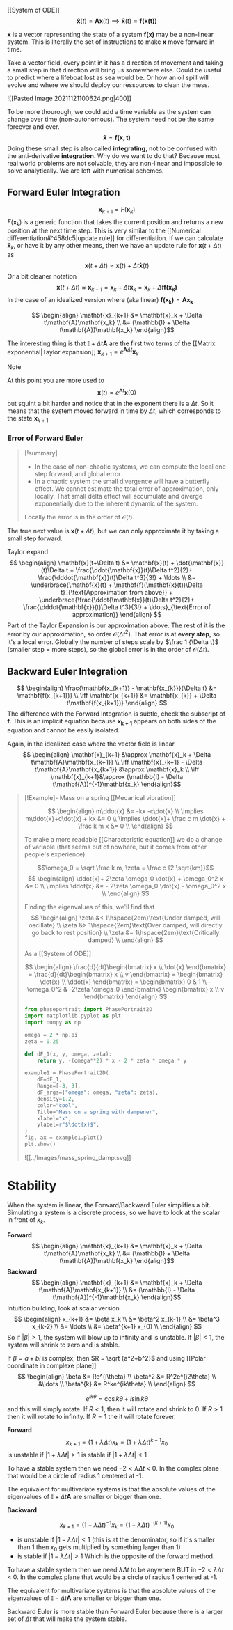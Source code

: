 [[System of ODE]]
$$\mathbf{\dot{x}}(t)=\mathbf{A}\mathbf{x}(t) \implies\mathbf{\dot{x}}(t)=\mathbf{f(x(t))}$$

$\mathbf{x}$ is a vector representing the state of a system 
$\mathbf{f(x)}$ may be a non-linear system. This is literally the set of instructions to make $\mathbf{x}$ move forward in time. 

Take a vector field, every point in it has a direction of movement and taking a small step in that direction will bring us somewhere else. Could be useful to predict where a lifeboat lost as sea would be. Or how an oil spill will evolve and where we should deploy our ressources to clean the mess.


![[Pasted Image 20211121100624.png|400]]

To be more thourough, we could add a time variable as the system can change over time (non-autonomous). The system need not be the same foreever and ever.
$$\mathbf{\dot{x}}=\mathbf{f(x,t)}$$
Doing these small step is also called **integrating**, not to be confused with the anti-derivative **integration**. Why do we want to do that? Because most real world problems are not solvable, they are non-linear and impossible to solve analytically. We are left with numerical schemes.

## Forward Euler Integration
$$\mathbf{x}_{k+1}=F(\mathbf{x}_k)$$
$F(\mathbf{x}_k)$ is a generic function that takes the current position and returns a new position at the next time step. This is very similar to the [[Numerical differentiation#^458dc5|update rule]] for differentiation.
If we can calculate $\mathbf{\dot{x}}_k$, or have it by any other means, then we have an update rule for $\mathbf{x}(t+\Delta t)$ as
$$\mathbf{x}(t+\Delta t) \approx \mathbf{x}(t) + \Delta t\mathbf{\dot{x}}(t)$$
Or a bit cleaner notation
$$\mathbf{x}(t+\Delta t) \approx \mathbf{x}_{k+1} = \mathbf{x}_k + \Delta t\mathbf{\dot{x}}_k=\mathbf{x}_k + \Delta t\mathbf{f(x_k)}$$
In the case of an idealized version where (aka linear) $\mathbf{f(x_k)}=\mathbf{A}\mathbf{x_k}$

$$
\begin{align}
\mathbf{x}_{k+1} &= \mathbf{x}_k + \Delta t\mathbf{A}\mathbf{x_k} \\
&= (\mathbb{I} + \Delta t\mathbf{A})\mathbf{x_k}
\end{align}$$

The interesting thing is that $\mathbb{I} + \Delta t\mathbf{A}$ are the first two terms of the [[Matrix exponential|Taylor expansion]]
$\mathbf{x}_{k+1}=e^{\mathbf{A}\Delta t}\mathbf{x}_{k}$


> [!note] 
> At this point you are more used to
> $$\mathbf{x}(t)=e^{\mathbf{A}t}\mathbf{x}(0)$$
> but squint a bit harder and notice that in the exponent there is a $\Delta t$. So it means that the system moved forward in time by $\Delta t$, which corresponds to the state $\mathbf{x}_{k+1}$

### Error of Forward Euler

> [!summary]
> - In the case of non-chaotic systems, we can compute the local one step forward, and global error
> - In a chaotic system the small divergence will have a butterfly effect. We cannot estimate the total error of approximation, only locally. That small delta effect will accumulate and diverge exponentially due to the inherent dynamic of the system.
>  
> Locally the error is in the order of $\mathcal{O}(t)$.


The true next value is $\mathbf{x}(t+\Delta t)$, but we can only approximate it by taking a small step forward. 

Taylor expand
$$
\begin{align}
\mathbf{x}(t+\Delta t) &= \mathbf{x}(t) + \dot{\mathbf{x}}(t)\Delta t + \frac{\ddot{\mathbf{x}}(t)\Delta t^2}{2}+ \frac{\dddot{\mathbf{x}}(t)\Delta t^3}{3!} + \ldots \\
&= \underbrace{\mathbf{x}(t) + \mathbf{f}(\mathbf{x}(t))\Delta t}_{\text{Approximation from above}} + \underbrace{\frac{\ddot{\mathbf{x}}(t)\Delta t^2}{2}+ \frac{\dddot{\mathbf{x}}(t)\Delta t^3}{3!} + \ldots}_{\text{Error of approximation}}
\end{align}
$$
Part of the Taylor Expansion is our approximation above. The rest of it is the error by our approximation, so order $\mathcal{O}(\Delta t^2)$. That error is at **every step**, so it's a local error. Globally the number of steps scale by $\frac 1 {\Delta t}$ (smaller step = more steps), so the global error is in the order of $\mathcal{O}(\Delta t)$.



## Backward Euler Integration

$$
\begin{align}
\frac{\mathbf{x_{k+1}} - \mathbf{x_{k}}}{\Delta t} &= \mathbf{f(x_{k+1})} \\
\iff \mathbf{x_{k+1}} &= \mathbf{x_{k}} + \Delta t\mathbf{f(x_{k+1})}
\end{align}
$$
The difference with the Forward Integration is subtle, check the subscript of $\mathbf{f}$. This is an implicit equation because $\mathbf{x_{k+1}}$ appears on both sides of the equation and cannot be easily isolated.

Again, in the idealized case where the vector field is linear
$$
\begin{align}
\mathbf{x}_{k+1} &\approx \mathbf{x}_k + \Delta t\mathbf{A}\mathbf{x_{k+1}} \\
\iff \mathbf{x}_{k+1} - \Delta t\mathbf{A}\mathbf{x_{k+1}} &\approx \mathbf{x}_k  \\
\iff \mathbf{x}_{k+1}&\approx (\mathbb{I} - \Delta t\mathbf{A})^{-1}\mathbf{x_k}
\end{align}$$



> [!Example]- Mass on a spring
> [[Mecanical vibration]]
> 
> $$
> \begin{align}
> m\ddot{x} &=  -kx -c\dot{x} \\
> \implies m\ddot{x}+c\dot{x} + kx  &= 0 \\
> \implies \ddot{x}+ \frac c m \dot{x} + \frac k m x  &= 0 \\
> \end{align}
> $$
> 
> To make a more readable [[Characteristic equation]] we do a change of variable (that seems out of nowhere, but it comes from other people's experience)
> 
> $$\omega_0 = \sqrt \frac k m, \zeta = \frac c {2 \sqrt{km}}$$
> $$
> \begin{align}
> \ddot{x}+ 2\zeta \omega_0 \dot{x} + \omega_0^2 x  &= 0 \\
> \implies \ddot{x}  &= - 2\zeta \omega_0 \dot{x} - \omega_0^2 x \\
> \end{align}
> $$
> 
> Finding the eigenvalues of this, we'll find that
> $$
> \begin{align}
> \zeta &< 1\hspace{2em}\text{Under damped, will oscillate} \\
> \zeta &> 1\hspace{2em}\text{Over damped, will directly go back to rest position} \\
> \zeta &= 1\hspace{2em}\text{Critically damped} \\
> \end{align}
> $$
> 
> As a [[System of ODE]]
> 
> $$
> \begin{align}
> \frac{d}{dt}\begin{bmatrix}
>     x \\ \dot{x} 
> \end{bmatrix} = 
> \frac{d}{dt}\begin{bmatrix}
>     x \\ v
> \end{bmatrix} = 
> \begin{bmatrix}
>     \dot{x} \\ \ddot{x} 
> \end{bmatrix} = 
> \begin{bmatrix}
>     0 & 1  \\
>     -\omega_0^2 & -2\zeta \omega_0
> \end{bmatrix}
> \begin{bmatrix}
>     x \\ v
> \end{bmatrix}
> \end{align}
> $$
> 
> ```python
> from phaseportrait import PhasePortrait2D
> import matplotlib.pyplot as plt
> import numpy as np
> 
> omega = 2 * np.pi
> zeta = 0.25
> 
> def dF_1(x, y, omega, zeta):
>     return y, -(omega**2) * x - 2 * zeta * omega * y
> 
> example1 = PhasePortrait2D(
>     dF=dF_1,
>     Range=[-3, 3],
>     dF_args={"omega": omega, "zeta": zeta},
>     density=1.2,
>     color="cool",
>     Title="Mass on a spring with dampener",
>     xlabel="x",
>     ylabel=r"$\dot{x}$",
> )
> fig, ax = example1.plot()
> plt.show()
> ```
> 
> ![[../Images/mass_spring_damp.svg]]


# Stability

When the system is linear, the Forward/Backward Euler simplifies a bit. Simulating a system is a discrete process, so we have to look at the scalar in front of $x_k$.

**Forward**
$$
\begin{align}
\mathbf{x}_{k+1} &= \mathbf{x}_k + \Delta t\mathbf{A}\mathbf{x_k} \\
&= (\mathbb{I} + \Delta t\mathbf{A})\mathbf{x_k}
\end{align}$$
**Backward**
$$
\begin{align}
\mathbf{x}_{k+1} &= \mathbf{x}_k + \Delta t\mathbf{A}\mathbf{x_{k+1}} \\
&= (\mathbb{I} - \Delta t\mathbf{A})^{-1}\mathbf{x_k}
\end{align}$$
Intuition building, look at scalar version
$$
\begin{align}
x_{k+1} &= \beta x_k \\
&= \beta^2 x_{k-1} \\
&= \beta^3 x_{k-2} \\
&= \ldots \\
&= \beta^{k+1} x_{0} \\
\end{align}
$$
So if $\lvert \beta\rvert > 1$, the system will blow up to infinity and is unstable.
If $|\beta| < 1$, the system will shrink to zero and is stable.

If $\beta=a+bi$ is complex, then $R = \sqrt {a^2+b^2}$ and using [[Polar coordinate in complexe plane]]
$$
\begin{align}
\beta &= Re^{i\theta} \\
\beta^2 &= R^2e^{i2\theta} \\
&\ldots \\
\beta^{k} &= R^ke^{ik\theta} \\
\end{align}
$$

$$e^{ik\theta} = \cos{k\theta} + i\sin{k\theta}$$
and this will simply rotate. If $R<1$, then it will rotate and shrink to 0. If $R>1$ then it will rotate to infinity. If $R=1$ the it will rotate forever.

**Forward**
$$x_{k+1} = (1+\lambda \Delta t)x_k = (1+\lambda \Delta t)^{k+1}x_0$$
is unstable if $|1+\lambda \Delta t| > 1$
is stable if $|1+\lambda \Delta t| < 1$

To have a stable system then we need $-2<\lambda \Delta t$ < 0. In the complex plane that would be a circle of radius 1 centered at -1.

The equivalent for multivariate systems is that the absolute values of the eigenvalues of $\mathbb{I} + \Delta t\mathbf{A}$ are smaller or bigger than one.

**Backward**

$$x_{k+1} = (1-\lambda \Delta t)^{-1}x_k = (1-\lambda \Delta t)^{-(k+1)}x_0$$
- is unstable if $|1-\lambda \Delta t| < 1$ (this is at the denominator, so if it's smaller than 1 then $x_0$ gets multiplied by something larger than 1)
- is stable if $|1-\lambda \Delta t| > 1$
Which is the opposite of the forward method.

To have a stable system then we need $\lambda \Delta t$ to be anywhere BUT in $-2<\lambda \Delta t$ < 0. In the complex plane that would be a circle of radius 1 centered at -1.

The equivalent for multivariate systems is that the absolute values of the eigenvalues of $\mathbb{I} - \Delta t\mathbf{A}$ are smaller or bigger than one.

Backward Euler is more stable than Forward Euler because there is a larger set of $\Delta t$ that will make the system stable.
